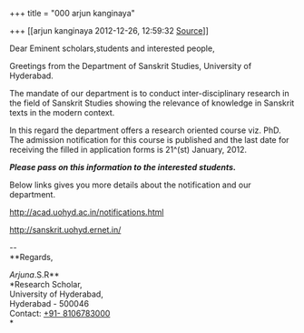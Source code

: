 +++
title = "000 arjun kanginaya"

+++
[[arjun kanginaya	2012-12-26, 12:59:32 [Source](https://groups.google.com/g/samskrita/c/UrfseiAX9U8)]]



Dear Eminent scholars,students and interested people,  

  

Greetings from the Department of Sanskrit Studies, University of Hyderabad.

The mandate of our department is to conduct inter-disciplinary research in the field of Sanskrit Studies showing the relevance of knowledge in Sanskrit texts in the modern context.

In this regard the department offers a research oriented course viz. PhD. The admission notification for this course is published and the last date for receiving the filled in application forms is 21^(st) January, 2012.

***Please pass on this information to the interested students.***

Below links gives you more details about the notification and our department.  

<http://acad.uohyd.ac.in/notifications.html>  
  
<http://sanskrit.uohyd.ernet.in/>  

  
--  
**Regards,  
  
*Arjuna*.S.R**  
*Research Scholar,  
University of Hyderabad,  
Hyderabad - 500046  
Contact: [+91- 8106783000](tel:+91%2081067%2083000)  
*

